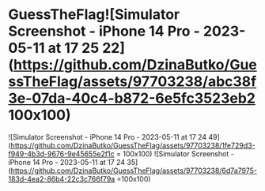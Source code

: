 # GuessTheFlag![Simulator Screenshot - iPhone 14 Pro - 2023-05-11 at 17 25 22](https://github.com/DzinaButko/GuessTheFlag/assets/97703238/abc38f3e-07da-40c4-b872-6e5fc3523eb2 100x100)
![Simulator Screenshot - iPhone 14 Pro - 2023-05-11 at 17 24 49](https://github.com/DzinaButko/GuessTheFlag/assets/97703238/1fe729d3-f949-4b3d-9676-9e45655e2f1c = 100x100)
![Simulator Screenshot - iPhone 14 Pro - 2023-05-11 at 17 24 35](https://github.com/DzinaButko/GuessTheFlag/assets/97703238/6d7a7975-183d-4ea2-86b4-22c3c766f79a =100x100)
